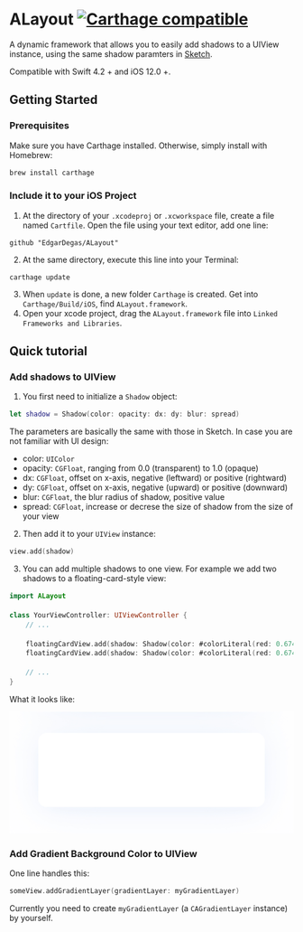 # ALayout [![Carthage compatible](https://img.shields.io/badge/Carthage-compatible-4BC51D.svg?style=flat)](https://github.com/Carthage/Carthage)

A dynamic framework that allows you to easily add shadows to a UIView instance, using the same shadow paramters in [Sketch](www.sketchapp.com).

Compatible with Swift 4.2 + and iOS 12.0 +.



## Getting Started

### Prerequisites

Make sure you have Carthage installed. Otherwise, simply install with Homebrew:

```bash
brew install carthage
```

### Include it to your iOS Project

1. At the directory of your `.xcodeproj` or `.xcworkspace` file, create a file named `Cartfile`. Open the file using your text editor, add one line:

```
github "EdgarDegas/ALayout"
```

2. At the same directory, execute this line into your Terminal:

```
carthage update
```

3. When `update` is done, a new folder `Carthage` is created. Get into  `Carthage/Build/iOS`, find  `ALayout.framework`.
4. Open your xcode project, drag the `ALayout.framework` file into `Linked Frameworks and Libraries`.



## Quick tutorial

### Add shadows to UIView

1. You first need to initialize a  `Shadow` object:

```swift
let shadow = Shadow(color: opacity: dx: dy: blur: spread)
```

The parameters are basically the same with those in Sketch. In case you are not familiar with UI design:

* color: `UIColor`
* opacity: `CGFloat`, ranging from 0.0 (transparent) to 1.0 (opaque)
* dx: `CGFloat`, offset on x-axis, negative (leftward) or positive (rightward)
* dy: `CGFloat`, offset on x-axis, negative (upward) or positive (downward)
* blur: `CGFloat`, the blur radius of shadow, positive value
* spread: `CGFloat`, increase or decrese the size of shadow from the size of your view



2. Then add it to your `UIView` instance: 

```swift
view.add(shadow)
```



3. You can add multiple shadows to one view. For example we add two shadows to a floating-card-style view:

```swift
import ALayout

class YourViewController: UIViewController {
    // ...
    
    floatingCardView.add(shadow: Shadow(color: #colorLiteral(red: 0.6745098039, green: 0.8156862745, blue: 0.9921568627, alpha: 1), opacity: 0.12, dx: 0, dy: 6, blur: 16, spread: -6))
    floatingCardView.add(shadow: Shadow(color: #colorLiteral(red: 0.6745098039, green: 0.8156862745, blue: 0.9921568627, alpha: 1), opacity: 0.08, dx: 0, dy: 2, blur: 42, spread: -6))
    
    // ...
}
```


What it looks like:

![Add shadow to a floating card](assets/demo.jpeg)



### Add Gradient Background Color to UIView

One line handles this:

```swift
someView.addGradientLayer(gradientLayer: myGradientLayer)
```

Currently you need to create `myGradientLayer` (a `CAGradientLayer` instance) by yourself.
